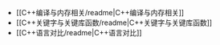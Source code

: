 - [[C++编译与内存相关/readme|C++编译与内存相关]]
- [[C++关键字与关键库函数/readme|C++关键字与关键库函数]]
- [[C++语言对比/readme|C++语言对比]]